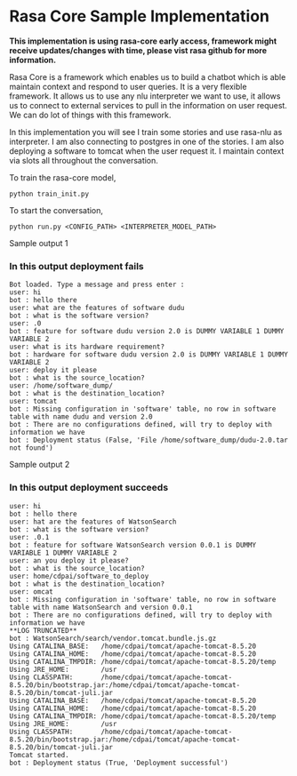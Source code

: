 # Rasa Core Sample Implementation

**This implementation is using rasa-core early access, framework might receive updates/changes with time, please vist rasa github for more information.**

Rasa Core is a framework which enables us to build a chatbot which is able maintain context and respond to user queries. It is a very flexible framework. It allows us to use any nlu interpreter we want to use, it allows us to connect to external services to pull in the information on user request. We can do lot of things with this framework.

In this implementation you will see I train some stories and use rasa-nlu as interpreter. I am also connecting to postgres in one of the stories. I am also deploying a software to tomcat when the user request it. I maintain context via slots all throughout the conversation.

To train the rasa-core model,

```
python train_init.py
```

To start the conversation,

```
python run.py <CONFIG_PATH> <INTERPRETER_MODEL_PATH>
```

Sample output 1

### In this output deployment fails
```
Bot loaded. Type a message and press enter :
user: hi
bot : hello there
user: what are the features of software dudu
bot : what is the software version?
user: .0
bot : feature for software dudu version 2.0 is DUMMY VARIABLE 1 DUMMY VARIABLE 2
user: what is its hardware requirement?
bot : hardware for software dudu version 2.0 is DUMMY VARIABLE 1 DUMMY VARIABLE 2
user: deploy it please
bot : what is the source_location?
user: /home/software_dump/
bot : what is the destination_location?
user: tomcat
bot : Missing configuration in 'software' table, no row in software table with name dudu and version 2.0
bot : There are no configurations defined, will try to deploy with information we have
bot : Deployment status (False, 'File /home/software_dump/dudu-2.0.tar not found')
```

Sample output 2
### In this output deployment succeeds
```
user: hi
bot : hello there
user: hat are the features of WatsonSearch
bot : what is the software version?
user: .0.1
bot : feature for software WatsonSearch version 0.0.1 is DUMMY VARIABLE 1 DUMMY VARIABLE 2
user: an you deploy it please?
bot : what is the source_location?
user: home/cdpai/software_to_deploy
bot : what is the destination_location?
user: omcat
bot : Missing configuration in 'software' table, no row in software table with name WatsonSearch and version 0.0.1
bot : There are no configurations defined, will try to deploy with information we have
**LOG TRUNCATED**
bot : WatsonSearch/search/vendor.tomcat.bundle.js.gz
Using CATALINA_BASE:   /home/cdpai/tomcat/apache-tomcat-8.5.20
Using CATALINA_HOME:   /home/cdpai/tomcat/apache-tomcat-8.5.20
Using CATALINA_TMPDIR: /home/cdpai/tomcat/apache-tomcat-8.5.20/temp
Using JRE_HOME:        /usr
Using CLASSPATH:       /home/cdpai/tomcat/apache-tomcat-8.5.20/bin/bootstrap.jar:/home/cdpai/tomcat/apache-tomcat-8.5.20/bin/tomcat-juli.jar
Using CATALINA_BASE:   /home/cdpai/tomcat/apache-tomcat-8.5.20
Using CATALINA_HOME:   /home/cdpai/tomcat/apache-tomcat-8.5.20
Using CATALINA_TMPDIR: /home/cdpai/tomcat/apache-tomcat-8.5.20/temp
Using JRE_HOME:        /usr
Using CLASSPATH:       /home/cdpai/tomcat/apache-tomcat-8.5.20/bin/bootstrap.jar:/home/cdpai/tomcat/apache-tomcat-8.5.20/bin/tomcat-juli.jar
Tomcat started.
bot : Deployment status (True, 'Deployment successful')
```
